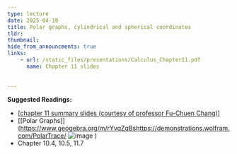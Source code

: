 ```yaml
---
type: lecture
date: 2025-04-10
title: Polar graphs, cylindrical and spherical coordinates
tldr: 
thumbnail: 
hide_from_announcments: true
links: 
    - url: /static_files/presentations/Calculus_Chapter11.pdf
      name: Chapter 11 slides
      
      
---
```

**Suggested Readings:**
- [[chapter 11 summary slides (courtesy of professor Fu-Chuen Chang)]](/nsysu-calculus2-2024/static_files/presentations/Chap11_Summary_Chinese.pdf)
- [[Polar Graphs]](https://www.geogebra.org/m/rYvqZqBshttps://demonstrations.wolfram.com/PolarTrace/
![image](https://github.com/user-attachments/assets/bbf16cca-4ca0-475e-9458-96b056851ad3)
)
- Chapter 10.4, 10.5, 11.7
